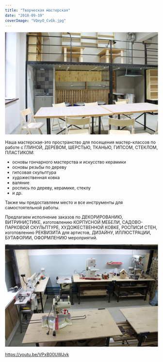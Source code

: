 ```yaml
---
title: "Творческая мастерская"
date: "2018-09-19"
coverImage: "VQeyO_CvGk.jpg"
---
```


![](./images/6xfGSTP7mKA.jpg)

Наша мастерская-это пространство для посещения мастер-классов по работе с ГЛИНОЙ, ДЕРЕВОМ, ШЕРСТЬЮ, ТКАНЬЮ, ГИПСОМ, СТЕКЛОМ, ПЛАСТИКОМ:

- основы гончарного мастерства и искусство керамики
- основы резьбы по дереву
- гипсовая скульптура
- художественная ковка
- валяние
- роспись по дереву, керамике, стеклу
- и др.

Также мы предоставляем место и все инструменты для самостоятельной работы.

Предлагаем исполнение заказов по ДЕКОРИРОВАНИЮ, ВИТРИНИСТИКЕ, изготовлению КОРПУСНОЙ МЕБЕЛИ, САДОВО-ПАРКОВОЙ СКУЛЬПТУРЕ, ХУДОЖЕСТВЕННОЙ КОВКЕ, РОСПИСИ СТЕН, изготовлению РЕКВИЗИТА для артистов, ДИЗАЙНУ, ИЛЛЮСТРАЦИИ, БУТАФОРИИ, ОФОРМЛЕНИЮ мероприятий.

![](./images/ge44PNsCNPo.jpg)

https://youtu.be/VPxB00UWJvk
